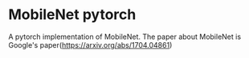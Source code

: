 # MobileNet pytorch
A pytorch implementation of MobileNet.
The paper about MobileNet is Google's paper(https://arxiv.org/abs/1704.04861)
